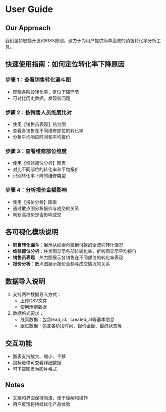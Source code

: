 # User Guide

## Our Approach
我们坚持敏捷开发和KISS原则，致力于为用户提供简单高效的销售转化率分析工具。

## 快速使用指南：如何定位转化率下降原因

### 步骤 1：查看销售转化漏斗图
- 观察各阶段转化率，定位下降环节
- 可对比历史数据，发现新问题

### 步骤 2：按销售人员维度比对
- 使用【销售员表现】热力图
- 查看各销售在不同维修部位的转化率
- 分析平均响应时间和平均报价

### 步骤 3：查看维修部位维度
- 使用【维修部位分析】图表
- 对比不同部位的转化率和平均报价
- 识别转化率下降的维修类型

### 步骤 4：分析报价金额影响
- 使用【报价分析】图表
- 通过散点图分析报价与成交的关系
- 判断高报价是否影响成交

## 各可视化模块说明
- **销售转化漏斗**：展示从线索创建到付款的全流程转化情况
- **维修部位分析**：柱状图显示各部位转化率，折线图显示平均报价
- **销售员表现**：热力图展示各销售在不同部位的转化率表现
- **报价分析**：散点图展示报价金额与成交情况的关系

## 数据导入说明
1. 支持两种数据导入方式：
   - 上传CSV文件
   - 使用示例数据
2. 数据格式要求：
   - 线索数据：包含lead_id、created_at等基本信息
   - 跟进数据：包含各阶段时间、报价金额、最终状态等

## 交互功能
- 图表支持放大、缩小、平移
- 鼠标悬停可查看详细数据
- 可下载图表为图片格式

## Notes
- 文档和界面保持简洁，便于理解和操作
- 用户反馈将持续优化产品体验 